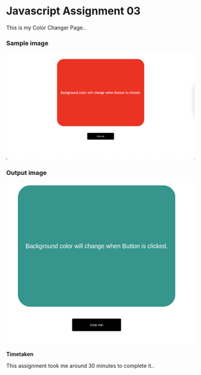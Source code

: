 # Javascript Assignment 03

This is my Color Changer Page..

### Sample image

![Output](./Image/ColorChanger.png)

### Output image

![output](./Image/output.png)

**Timetaken**

This assignment took me around 30 minutes to complete it..